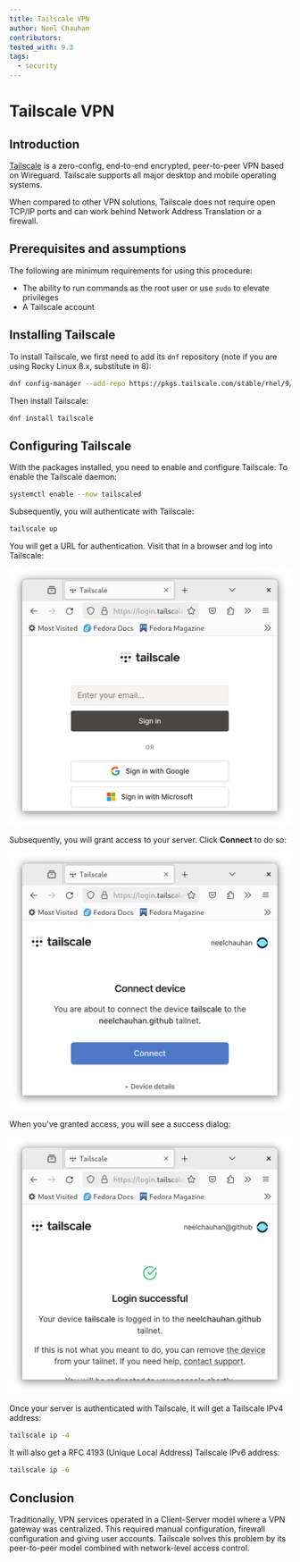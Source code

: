 ```yaml
---
title: Tailscale VPN
author: Neel Chauhan
contributors:
tested_with: 9.3
tags:
  - security
---
```


# Tailscale VPN

## Introduction

[Tailscale](https://tailscale.com/) is a zero-config, end-to-end encrypted, peer-to-peer VPN based on Wireguard. Tailscale supports all major desktop and mobile operating systems.

When compared to other VPN solutions, Tailscale does not require open TCP/IP ports and can work behind Network Address Translation or a firewall.

## Prerequisites and assumptions

The following are minimum requirements for using this procedure:

* The ability to run commands as the root user or use `sudo` to elevate privileges
* A Tailscale account

## Installing Tailscale

To install Tailscale, we first need to add its `dnf` repository (note if you are using Rocky Linux 8.x, substitute in 8):

```bash
dnf config-manager --add-repo https://pkgs.tailscale.com/stable/rhel/9/tailscale.repo
```

Then install Tailscale:

```bash
dnf install tailscale
```

## Configuring Tailscale

With the packages installed, you need to enable and configure Tailscale. To enable the Tailscale daemon:

```bash
systemctl enable --now tailscaled
```

Subsequently, you will authenticate with Tailscale:

```bash
tailscale up
```

You will get a URL for authentication. Visit that in a browser and log into Tailscale:

![Tailscale login screen](../images/tailscale_1.png)

Subsequently, you will grant access to your server. Click **Connect** to do so:

![Tailscale grant access dialog](../images/tailscale_2.png)

When you've granted access, you will see a success dialog:

![Tailscale login successful dialog](../images/tailscale_3.png)

Once your server is authenticated with Tailscale, it will get a Tailscale IPv4 address:

```bash
tailscale ip -4
```

It will also get a RFC 4193 (Unique Local Address) Tailscale IPv6 address:

```bash
tailscale ip -6
```

## Conclusion

Traditionally, VPN services operated in a Client-Server model where a VPN gateway was centralized. This required manual configuration, firewall configuration and giving user accounts. Tailscale solves this problem by its peer-to-peer model combined with network-level access control.
